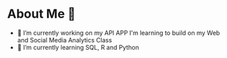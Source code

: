 # About Me 🥰

- 🔭 I’m currently working on my API APP I'm learning to build on my Web and Social Media Analytics Class
- 🌱 I’m currently learning SQL, R and Python

  


